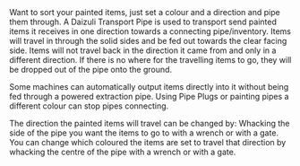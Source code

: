 <lore>
Want to sort your painted items, just set a colour and a direction and pipe them through.
</lore>
<no_lore>
A Daizuli Transport Pipe is used to transport send painted items it receives in one direction towards a connecting pipe/inventory.
</no_lore>

<recipes stack="buildcrafttransport:pipe_items_daizuli_colorless"/>

<chapter name="Pipe Mechanics"/>
Items will travel in through the solid sides and be fed out towards the clear facing side.
Items will not travel back in the direction it came from and only in a different direction.
If there is no where for the travelling items to go, they will be dropped out of the pipe onto the ground.

Some machines can automatically output items directly into it without being fed through a powered extraction pipe.
Using Pipe Plugs or painting pipes a different colour can stop pipes connecting.

<chapter name="Setting the colour and direction"/>
The direction the painted items will travel can be changed by: Whacking the side of the pipe you want the items to go to with a wrench or with a gate.
You can change which coloured the items are set to travel that direction by whacking the centre of the pipe with a wrench or with a gate.

<usages stack="buildcrafttransport:pipe_items_daizuli_colorless"/>